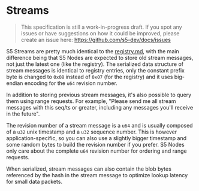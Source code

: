 # Streams

> This specification is still a work-in-progress draft. If you spot any issues or have suggestions on how it could be improved, please create an issue here: https://github.com/s5-dev/docs/issues

S5 Streams are pretty much identical to the [registry.md](registry.md), with the main difference being that S5 Nodes are expected to store old stream messages, not just the latest one (like the registry). The serialized data structure of stream messages is identical to registry entries, only the constant prefix byte is changed to `0x08` instead of `0x07` (for the registry) and it uses big-endian encoding for the `u64` revision number.

In addition to storing previous stream messages, it's also possible to query them using range requests. For example, "Please send me all stream messages with this seq/ts or greater, including any messages you'll receive in the future".

The revision number of a stream message is a `u64` and is usually composed of a `u32` unix timestamp and a `u32` sequence number. This is however application-specific, so you can also use a slightly bigger timestamp and some random bytes to build the revision number if you prefer. S5 Nodes only care about the complete `u64` revision number for ordering and range requests.

When serialized, stream messages can also contain the blob bytes referenced by the hash in the stream message to optimize lookup latency for small data packets.
